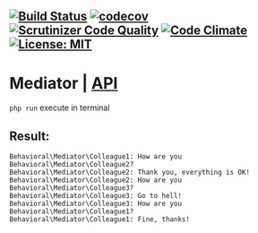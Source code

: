 [![Build Status](https://travis-ci.org/Jagepard/PhpDesignPatterns-Mediator.svg?branch=master)](https://travis-ci.org/Jagepard/PhpDesignPatterns-Mediator)
[![codecov](https://codecov.io/gh/Jagepard/PhpDesignPatterns-Mediator/branch/master/graph/badge.svg)](https://codecov.io/gh/Jagepard/PhpDesignPatterns-Mediator)
[![Scrutinizer Code Quality](https://scrutinizer-ci.com/g/Jagepard/PhpDesignPatterns-Mediator/badges/quality-score.png?b=master)](https://scrutinizer-ci.com/g/Jagepard/PhpDesignPatterns-Mediator/?branch=master)
[![Code Climate](https://codeclimate.com/github/Jagepard/PhpDesignPatterns-Mediator/badges/gpa.svg)](https://codeclimate.com/github/Jagepard/PhpDesignPatterns-Mediator)
[![License: MIT](https://img.shields.io/badge/license-MIT-498e7f.svg)](https://mit-license.org/)
-----
# Mediator | [API](https://github.com/Jagepard/PhpDesignPatterns-Mediator/blob/master/api.md)
```php run``` execute in terminal

## Result:
```
Behavioral\Mediator\Colleague1: How are you Behavioral\Mediator\Colleague2?
Behavioral\Mediator\Colleague2: Thank you, everything is OK!
Behavioral\Mediator\Colleague2: How are you Behavioral\Mediator\Colleague3?
Behavioral\Mediator\Colleague3: Go to hell!
Behavioral\Mediator\Colleague3: How are you Behavioral\Mediator\Colleague1?
Behavioral\Mediator\Colleague1: Fine, thanks!
```
